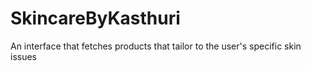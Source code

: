 # SkincareByKasthuri
An interface that fetches products that tailor to the user's specific skin issues
